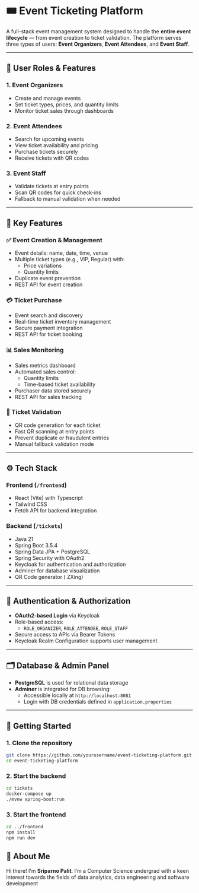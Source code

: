 # 🎟️ Event Ticketing Platform

A full-stack event management system designed to handle the **entire event lifecycle** — from event creation to ticket validation. The platform serves three types of users: **Event Organizers**, **Event Attendees**, and **Event Staff**.

---

## 👥 User Roles & Features

### 1. **Event Organizers**
- Create and manage events
- Set ticket types, prices, and quantity limits
- Monitor ticket sales through dashboards

### 2. **Event Attendees**
- Search for upcoming events
- View ticket availability and pricing
- Purchase tickets securely
- Receive tickets with QR codes

### 3. **Event Staff**
- Validate tickets at entry points
- Scan QR codes for quick check-ins
- Fallback to manual validation when needed

---

## 🧩 Key Features

### ✅ Event Creation & Management
- Event details: name, date, time, venue
- Multiple ticket types (e.g., VIP, Regular) with:
  - Price variations
  - Quantity limits
- Duplicate event prevention
- REST API for event creation

### 💳 Ticket Purchase
- Event search and discovery
- Real-time ticket inventory management
- Secure payment integration
- REST API for ticket booking

### 📊 Sales Monitoring
- Sales metrics dashboard
- Automated sales control:
  - Quantity limits
  - Time-based ticket availability
- Purchaser data stored securely
- REST API for sales tracking

### 🛂 Ticket Validation
- QR code generation for each ticket
- Fast QR scanning at entry points
- Prevent duplicate or fraudulent entries
- Manual fallback validation mode

---

## ⚙️ Tech Stack

### Frontend (`/frontend`)
- React (Vite) with Typescript
- Tailwind CSS 
- Fetch API for backend integration

### Backend (`/tickets`)
- Java 21
- Spring Boot 3.5.4
- Spring Data JPA + PostgreSQL
- Spring Security with OAuth2
- Keycloak for authentication and authorization
- Adminer for database visualization
- QR Code generator ( ZXing)

---

## 🔐 Authentication & Authorization

- **OAuth2-based Login** via Keycloak
- Role-based access:
  - `ROLE_ORGANIZER`, `ROLE_ATTENDEE`, `ROLE_STAFF`
- Secure access to APIs via Bearer Tokens
- Keycloak Realm Configuration supports user management

---

## 🗂️ Database & Admin Panel

- **PostgreSQL** is used for relational data storage
- **Adminer** is integrated for DB browsing:
  - Accessible locally at `http://localhost:8081`
  - Login with DB credentials defined in `application.properties`

---

## 🚀 Getting Started

### 1. Clone the repository
```bash
git clone https://github.com/yourusername/event-ticketing-platform.git
cd event-ticketing-platform
```

### 2. Start the backend
```bash
cd tickets
docker-compose up
./mvnw spring-boot:run
```

### 3. Start the frontend
```bash
cd ../frontend
npm install
npm run dev
```

## 🌟 About Me

Hi there! I'm **Sriparno Palit**. I’m a Computer Science undergrad with a keen interest towards the fields of data analytics, data engineering and software development
